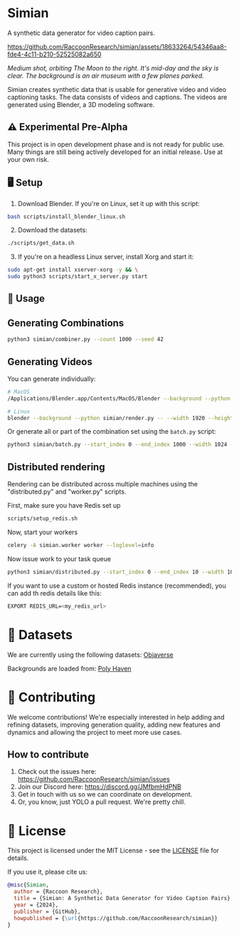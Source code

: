# Simian
A synthetic data generator for video caption pairs.

https://github.com/RaccoonResearch/simian/assets/18633264/54346aa8-fde4-4c11-b210-52525082a650

*Medium shot, orbiting The Moon to the right. It's mid-day and the sky is clear. The background is an air museum with a few planes parked.*

Simian creates synthetic data that is usable for generative video and video captioning tasks. The data consists of videos and captions. The videos are generated using Blender, a 3D modeling software.

## ⚠️ Experimental Pre-Alpha

This project is in open development phase and is not ready for public use. Many things are still being actively developed for an initial release. Use at your own risk.

## 🖥️ Setup

1. Download Blender. If you're on Linux, set it up with this script:

```bash
bash scripts/install_blender_linux.sh
```

2. Download the datasets:
```bash
./scripts/get_data.sh
```

3. If you're on a headless Linux server, install Xorg and start it:

```bash
sudo apt-get install xserver-xorg -y && \
sudo python3 scripts/start_x_server.py start
```

## 📸 Usage

## Generating Combinations

```bash
python3 simian/combiner.py --count 1000 --seed 42
```

## Generating Videos

You can generate individually:
```bash
# MacOS
/Applications/Blender.app/Contents/MacOS/Blender --background --python simian/render.py -- --width 1920 --height 1080 --combination_index 0 --output_dir ./renders --background_path ./backgrounds

# Linux
blender --background --python simian/render.py -- --width 1920 --height 1080 --combination_index 0 --output_dir ./renders --background_path ./backgrounds
```

Or generate all or part of the combination set using the `batch.py` script:

```bash
python3 simian/batch.py --start_index 0 --end_index 1000 --width 1024 --height 576
```

## Distributed rendering
Rendering can be distributed across multiple machines using the "distributed.py" and "worker.py" scripts.

First, make sure you have Redis set up
```bash
scripts/setup_redis.sh
```

Now, start your workers
```bash
celery -A simian.worker worker --loglevel=info
```

Now issue work to your task queue

```bash
python3 simian/distributed.py --start_index 0 --end_index 10 --width 1024 --height 576
```

If you want to use a custom or hosted Redis instance (recommended), you can add th redis details like this:
```bash
EXPORT REDIS_URL=<my_redis_url>
```

# 📁 Datasets

We are currently using the following datasets:
[Objaverse](https://huggingface.co/datasets/allenai/objaverse)

Backgrounds are loaded from:
[Poly Haven](https://polyhaven.com)

# 🦝 Contributing

We welcome contributions! We're especially interested in help adding and refining datasets, improving generation quality, adding new features and dynamics and allowing the project to meet more use cases.

## How to contribute

1. Check out the issues here: https://github.com/RaccoonResearch/simian/issues
2. Join our Discord here: https://discord.gg/JMfbmHdPNB
3. Get in touch with us so we can coordinate on development.
4. Or, you know, just YOLO a pull request. We're pretty chill.

# 📜 License

This project is licensed under the MIT License - see the [LICENSE](LICENSE) file for details.

If you use it, please cite us:

```bibtex
@misc{Simian,
  author = {Raccoon Research},
  title = {Simian: A Synthetic Data Generator for Video Caption Pairs},
  year = {2024},
  publisher = {GitHub},
  howpublished = {\url{https://github.com/RaccoonResearch/simian}}
}
```
